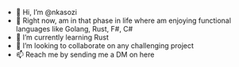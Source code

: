 - 👋 Hi, I’m @nkasozi
- 👀 Right now, am in that phase in life where am enjoying functional languages like Golang, Rust, F#, C#
- 🌱 I’m currently learning Rust 
- 💞️ I’m looking to collaborate on any challenging project
- 📫 Reach me by sending me a DM on here

<!---
nkasozi/nkasozi is a ✨ special ✨ repository because its `README.md` (this file) appears on your GitHub profile.
You can click the Preview link to take a look at your changes.
--->
